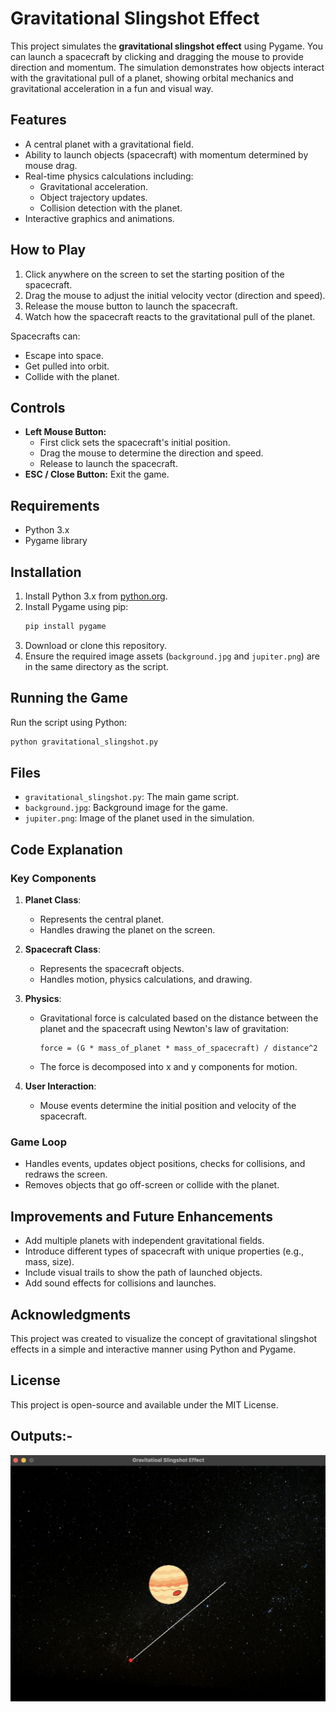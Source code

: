 # Gravitational Slingshot Effect

This project simulates the **gravitational slingshot effect** using Pygame. You can launch a spacecraft by clicking and dragging the mouse to provide direction and momentum. The simulation demonstrates how objects interact with the gravitational pull of a planet, showing orbital mechanics and gravitational acceleration in a fun and visual way.

## Features
- A central planet with a gravitational field.
- Ability to launch objects (spacecraft) with momentum determined by mouse drag.
- Real-time physics calculations including:
  - Gravitational acceleration.
  - Object trajectory updates.
  - Collision detection with the planet.
- Interactive graphics and animations.

## How to Play
1. Click anywhere on the screen to set the starting position of the spacecraft.
2. Drag the mouse to adjust the initial velocity vector (direction and speed).
3. Release the mouse button to launch the spacecraft.
4. Watch how the spacecraft reacts to the gravitational pull of the planet.

Spacecrafts can:
- Escape into space.
- Get pulled into orbit.
- Collide with the planet.

## Controls
- **Left Mouse Button:**
  - First click sets the spacecraft's initial position.
  - Drag the mouse to determine the direction and speed.
  - Release to launch the spacecraft.
- **ESC / Close Button:** Exit the game.

## Requirements
- Python 3.x
- Pygame library

## Installation
1. Install Python 3.x from [python.org](https://www.python.org/).
2. Install Pygame using pip:
   ```bash
   pip install pygame
   ```
3. Download or clone this repository.
4. Ensure the required image assets (`background.jpg` and `jupiter.png`) are in the same directory as the script.

## Running the Game
Run the script using Python:
```bash
python gravitational_slingshot.py
```

## Files
- `gravitational_slingshot.py`: The main game script.
- `background.jpg`: Background image for the game.
- `jupiter.png`: Image of the planet used in the simulation.

## Code Explanation
### Key Components
1. **Planet Class**:
   - Represents the central planet.
   - Handles drawing the planet on the screen.

2. **Spacecraft Class**:
   - Represents the spacecraft objects.
   - Handles motion, physics calculations, and drawing.

3. **Physics**:
   - Gravitational force is calculated based on the distance between the planet and the spacecraft using Newton's law of gravitation:
     
     ```
     force = (G * mass_of_planet * mass_of_spacecraft) / distance^2
     ```
   - The force is decomposed into x and y components for motion.

4. **User Interaction**:
   - Mouse events determine the initial position and velocity of the spacecraft.

### Game Loop
- Handles events, updates object positions, checks for collisions, and redraws the screen.
- Removes objects that go off-screen or collide with the planet.

## Improvements and Future Enhancements
- Add multiple planets with independent gravitational fields.
- Introduce different types of spacecraft with unique properties (e.g., mass, size).
- Include visual trails to show the path of launched objects.
- Add sound effects for collisions and launches.

## Acknowledgments
This project was created to visualize the concept of gravitational slingshot effects in a simple and interactive manner using Python and Pygame.

## License
This project is open-source and available under the MIT License.

## Outputs:-

![Alt text](Outputs/Rocket_game_Op.png)